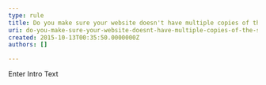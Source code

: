 ```yaml
---
type: rule
title: Do you make sure your website doesn't have multiple copies of the same image?
uri: do-you-make-sure-your-website-doesnt-have-multiple-copies-of-the-same-image
created: 2015-10-13T00:35:50.0000000Z
authors: []

---
```




<span class='intro'> Enter Intro Text </span>




